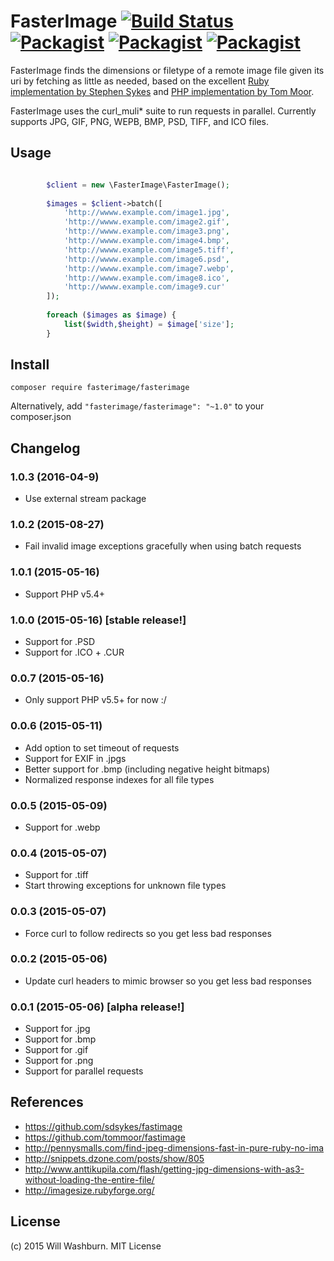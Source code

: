 # FasterImage [![Build Status](https://img.shields.io/travis/willwashburn/fasterimage/master.svg?style=flat-square)]() [![Packagist](https://img.shields.io/packagist/v/fasterimage/fasterimage.svg?style=flat-square)]() [![Packagist](https://img.shields.io/packagist/dt/fasterimage/fasterimage.svg?style=flat-square)]() [![Packagist](https://img.shields.io/packagist/l/fasterimage/fasterimage.svg?style=flat-square)]()

FasterImage finds the dimensions or filetype of a remote image file given its uri by fetching as little as needed, based on the excellent [Ruby implementation by Stephen Sykes](https://github.com/sdsykes/fastimage) and [PHP implementation by Tom Moor](https://github.com/tommoor/fastimage).

FasterImage uses the curl_muli* suite to run requests in parallel. Currently supports JPG, GIF, PNG, WEPB, BMP, PSD, TIFF, and ICO files.

## Usage
```php

        $client = new \FasterImage\FasterImage();
        
        $images = $client->batch([
            'http://wwww.example.com/image1.jpg',
            'http://wwww.example.com/image2.gif',
            'http://wwww.example.com/image3.png',
            'http://wwww.example.com/image4.bmp',
            'http://wwww.example.com/image5.tiff',
            'http://wwww.example.com/image6.psd',
            'http://wwww.example.com/image7.webp',
            'http://wwww.example.com/image8.ico',
            'http://wwww.example.com/image9.cur'
        ]);
        
        foreach ($images as $image) {
            list($width,$height) = $image['size'];
        }
```

## Install

```composer require fasterimage/fasterimage```

Alternatively, add ```"fasterimage/fasterimage": "~1.0"``` to your composer.json

## Changelog

### 1.0.3 (2016-04-9)
* Use external stream package

### 1.0.2 (2015-08-27)
* Fail invalid image exceptions gracefully when using batch requests

### 1.0.1 (2015-05-16)

* Support PHP v5.4+

### 1.0.0 (2015-05-16) [stable release!]

* Support for .PSD
* Support for .ICO + .CUR

### 0.0.7 (2015-05-16)

* Only support PHP v5.5+ for now :/

### 0.0.6 (2015-05-11)

* Add option to set timeout of requests
* Support for EXIF in .jpgs
* Better support for .bmp (including negative height bitmaps)
* Normalized response indexes for all file types

### 0.0.5 (2015-05-09)

* Support for .webp

### 0.0.4 (2015-05-07)

* Support for .tiff
* Start throwing exceptions for unknown file types

### 0.0.3 (2015-05-07)

* Force curl to follow redirects so you get less bad responses

### 0.0.2 (2015-05-06)

* Update curl headers to mimic browser so you get less bad responses

### 0.0.1 (2015-05-06) [alpha release!]

* Support for .jpg
* Support for .bmp
* Support for .gif
* Support for .png
* Support for parallel requests

## References

* https://github.com/sdsykes/fastimage
* https://github.com/tommoor/fastimage
* http://pennysmalls.com/find-jpeg-dimensions-fast-in-pure-ruby-no-ima
* http://snippets.dzone.com/posts/show/805
* http://www.anttikupila.com/flash/getting-jpg-dimensions-with-as3-without-loading-the-entire-file/
* http://imagesize.rubyforge.org/

## License

(c) 2015 Will Washburn. MIT License
